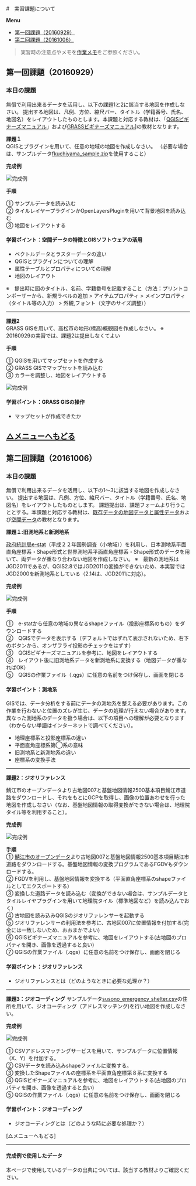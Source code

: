 #　実習課題について

**Menu**
* [第一回課題（20160929）](#第一回課題（20160929）)
* [第二回課題（20161006）](#第二回課題（20161006）)


>実習時の注意点やメモを[作業メモ](https://github.com/yamauchi-inochu/demo/blob/master/GISオープン教材/実習課題/作業メモ.md)をご参照ください。

## <a name = "第一回課題（20160929）"></a>第一回課題（20160929）

### 本日の課題
無償で利用出来るデータを活用し、以下の課題1と2に該当する地図を作成しなさい。
提出する地図は、凡例、方位、縮尺バー、タイトル（学籍番号、氏名、地図名）をレイアウトしたものとします。本課題と対応する教材は、「[QGISビギナーズマニュアル](../QGISビギナーズマニュアル/QGISビギナーズマニュアル.md)」および[GRASSビギナーズマニュアル](../GRASSビギナーズマニュアル/GRASSビギナーズマニュアル.md)]の教材となります。

**課題１**  
QGISとプラグインを用いて、任意の地域の地図を作成しなさい。
（必要な場合は、サンプルデータ[fkuchiyama_sample.zip](https://github.com/yamauchi-inochu/demo/blob/master/GISオープン教材/実習課題/sample/fkuchiyama_sample.zip?raw=true)を使用すること）

**完成例**  

![完成例](pic/Q1.png)

**手順**  

① サンプルデータを読み込む  
② タイルレイヤープラグインかOpenLayersPluginを用いて背景地図を読み込む  
③ 地図をレイアウトする   

#### 学習ポイント：空間データの特徴とGISソフトウェアの活用

* ベクトルデータとラスターデータの違い
* QGISとプラグインについての理解
* 属性テーブルとプロパティについての理解
* 地図のレイアウト

※　提出時に図のタイトル、名前、学籍番号を記載すること（方法：プリントコンポーザーから、新規ラベルの追加 > アイテムプロパティ > メインプロパティ（タイトル等の入力） > 外観,フォント（文字のサイズ調整））

------

**課題2**  
GRASS GISを用いて、高松市の地形(標高)概観図を作成しなさい。
※　20160929の実習では、課題2は提出しなくてよい

**手順**  

① QGISを用いてマップセットを作成する  
② GRASS GISでマップセットを読み込む  
③ カラーを調整し、地図をレイアウトする  

![完成例](pic/G1.png)

#### 学習ポイント：GRASS GISの操作

* マップセットが作成できたか

[△メニューへもどる](実習課題.md#menu)
-------------
## <a name = "第二回課題（20161006）"></a>第二回課題（20161006）

### 本日の課題
無償で利用出来るデータを活用し、以下の1〜3に該当する地図を作成しなさい。
提出する地図は、凡例、方位、縮尺バー、タイトル（学籍番号、氏名、地図名）をレイアウトしたものとします。
課題提出は、課題フォームより行うこととする。本課題と対応する教材は、[既存データの地図データと属性データ](../既存データの地図データと属性データ/既存データの地図データと属性データ.md)および[空間データ](../空間データ/空間データ.md)の教材となります。


**課題１:旧測地系と新測地系**  

[政府統計局e-stat](https://www.e-stat.go.jp/SG1/estat/eStatTopPortal.do)（平成２２年国勢調査（小地域））を利用し、日本測地系平面直角座標系・Shape形式と世界測地系平面直角座標系・Shape形式のデータを用いて、両データが重なり合わない地図を作成しなさい。
※　最新の測地系はJGD2011であるが、QGIS2.8ではJGD2011の変換ができないため、本実習ではJGD2000を新測地系としている（2.14は、JGD2011に対応）。

**完成例**  

![完成例](pic/8-1.png)

**手順**  

①　e-statから任意の地域の異なるshapeファイル（投影座標系のもの）をダウンロードする  
②　QGISでデータを表示する（デフォルトではずれて表示されないため、右下のボタンから、オンザフライ投影のチェックをはずす）  
③　QGISビギナーズマニュアルを参考に、地図をレイアウトする  
④　レイアウト後に旧測地系データを新測地系に変換する（地図データが重なればOK）  
⑤　QGISの作業ファイル（.qgs）に任意の名前をつけ保存し、画面を閉じる

#### 学習ポイント：測地系
GISでは、データ分析をする前にデータの測地系を整える必要があります。この作業を行わないと位置のズレが生じ、データの処理が行えない場合があります。異なった測地系のデータを扱う場合は、以下の項目への理解が必要となります（わからない単語はインターネットで調べてください）。

* 地理座標系と投影座標系の違い
* 平面直角座標系第◯系の意味
* 旧測地系と新測地系の違い
* 座標系の変換手法

-------
**課題2：ジオリファレンス**  

鯖江市のオープンデータより古地図007と基盤地図情報2500基本項目鯖江市道路をダウンロードし、それをもとにGCPを取得し、画像の位置あわせを行った地図を作成しなさい（なお、基盤地図情報の取得変換ができない場合は、地理院タイル等を利用すること）。

**完成例**  

![完成例](pic/8-2.png)

**手順**  
① [鯖江市のオープンデータ](http://www.city.sabae.fukui.jp/pageview.html?id=12768)より古地図007と基盤地図情報2500基本項目鯖江市道路をダウンロードする。基盤地図情報の変換プログラムであるFGDVもダウンロードする。  
② FGDVを利用し、基盤地図情報を変換する（平面直角座標系のshapeファイルとしてエクスポートする）  
③ 変換した道路データを読み込む（変換ができない場合は、サンプルデータとタイルレイヤプラグインを用いて地理院タイル（標準地図など）を読み込んでおく）  
④ 古地図を読み込みQGISのジオリファレンサーを起動する  
⑤ ジオリファレンサーの利用法を参考に、古地図007に位置情報を付加する(完全には一致しないため、おおまかでよい)  
⑥ QGISビギナーズマニュアルを参考に、地図をレイアウトする(古地図のプロパティを開き、画像を透過すると良い)  
⑦ QGISの作業ファイル（.qgs）に任意の名前をつけ保存し、画面を閉じる

#### 学習ポイント：ジオリファレンス

* ジオリファレンスとは（どのようなときに必要な処理か？）

-------

**課題3：ジオコーディング**
サンプルデータ[susono_emergency_shelter.csv](https://github.com/yamauchi-inochu/demo/blob/master/GISオープン教材/実習う課題/sample/susono_sample.zip?raw=true)の住所を用いて、ジオコーディング（アドレスマッチング)を行い地図を作成しなさい。

**完成例**  

![完成例](pic/8-3.png)

① CSVアドレスマッチングサービスを用いて、サンプルデータに位置情報（X、Y）を付加する。  
② CSVデータを読み込みshapeファイルに変換する。  
③ 変換したShapeファイルの座標系を平面直角座標第８系に変換する  
④ QGISビギナーズマニュアルを参考に、地図をレイアウトする(古地図のプロパティを開き、画像を透過すると良い)  
⑤ QGISの作業ファイル（.qgs）に任意の名前をつけ保存し、画面を閉じる


#### 学習ポイント：ジオコーディング
* ジオコーディングとは（どのような時に必要な処理か？）



[△メニューへもどる]

-------
#### 完成例で使用したデータ
本ページで使用しているデータの出典については、該当する教材よりご確認ください。
